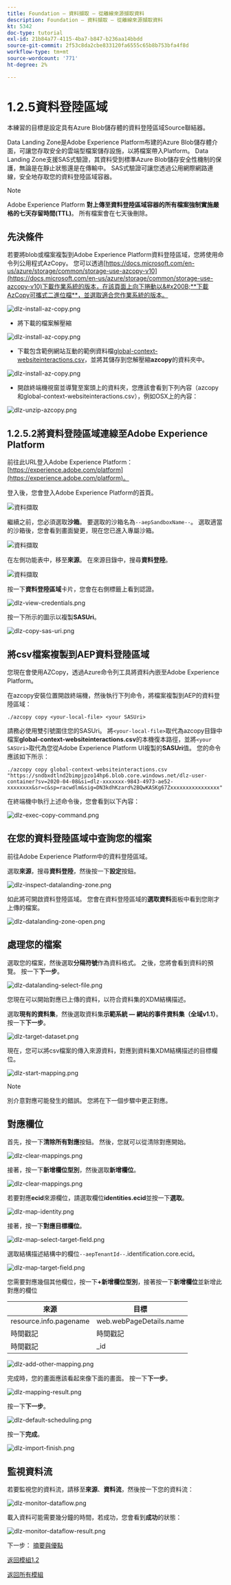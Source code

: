 ```yaml
---
title: Foundation — 資料擷取 — 從離線來源擷取資料
description: Foundation — 資料擷取 — 從離線來源擷取資料
kt: 5342
doc-type: tutorial
exl-id: 21b84a77-4115-4ba7-b847-b236aa14bbdd
source-git-commit: 2f53c8da2cbe833120fa6555c65b8b753bfa4f8d
workflow-type: tm+mt
source-wordcount: '771'
ht-degree: 2%

---
```


# 1.2.5資料登陸區域

本練習的目標是設定具有Azure Blob儲存體的資料登陸區域Source聯結器。

Data Landing Zone是Adobe Experience Platform布建的Azure Blob儲存體介面，可讓您存取安全的雲端型檔案儲存設施，以將檔案帶入Platform。 Data Landing Zone支援SAS式驗證，其資料受到標準Azure Blob儲存安全性機制的保護，無論是在靜止狀態還是在傳輸中。 SAS式驗證可讓您透過公用網際網路連線，安全地存取您的資料登陸區域容器。

>[!NOTE]
>
> Adobe Experience Platform **對上傳至資料登陸區域容器的所有檔案強制實施嚴格的七天存留時間(TTL)**。 所有檔案會在七天後刪除。


## 先決條件

若要將blob或檔案複製到Adobe Experience Platform資料登陸區域，您將使用命令列公用程式AzCopy。 您可以透過[https://docs.microsoft.com/en-us/azure/storage/common/storage-use-azcopy-v10](https://docs.microsoft.com/en-us/azure/storage/common/storage-use-azcopy-v10)下載作業系統的版本，在該頁面上向下捲動以&#x200B;**下載AzCopy可攜式二進位檔**，並選取適合您作業系統的版本。

![dlz-install-az-copy.png](./images/dlzinstallazcopy.png)

- 將下載的檔案解壓縮

![dlz-install-az-copy.png](./images/dlz1.png)

- 下載包含範例網站互動的範例資料檔[global-context-websiteinteractions.csv](./../../../assets/csv/data-ingestion/global-context-websiteinteractions.csv)，並將其儲存到您解壓縮&#x200B;**azcopy**&#x200B;的資料夾中。

![dlz-install-az-copy.png](./images/dlz2.png)

- 開啟終端機視窗並導覽至案頭上的資料夾，您應該會看到下列內容（azcopy和global-context-websiteinteractions.csv），例如OSX上的內容：

![dlz-unzip-azcopy.png](./images/dlzunzipazcopy.png)

## 1.2.5.2將資料登陸區域連線至Adobe Experience Platform

前往此URL登入Adobe Experience Platform： [https://experience.adobe.com/platform](https://experience.adobe.com/platform)。

登入後，您會登入Adobe Experience Platform的首頁。

![資料擷取](./images/home.png)

繼續之前，您必須選取&#x200B;**沙箱**。 要選取的沙箱名為``--aepSandboxName--``。  選取適當的沙箱後，您會看到畫面變更，現在您已進入專屬沙箱。

![資料擷取](./images/sb1.png)

在左側功能表中，移至&#x200B;**來源**。 在來源目錄中，搜尋&#x200B;**資料登陸**。

![資料擷取](./images/sourcesdlz.png)

按一下&#x200B;**資料登陸區域**&#x200B;卡片，您會在右側標籤上看到認證。

![dlz-view-credentials.png](./images/dlzviewcredentials.png)

按一下所示的圖示以複製&#x200B;**SASUri**。

![dlz-copy-sas-uri.png](./images/dlzcopysasuri.png)

## 將csv檔案複製到AEP資料登陸區域

您現在會使用AZCopy，透過Azure命令列工具將資料內嵌至Adobe Experience Platform。

在azcopy安裝位置開啟終端機，然後執行下列命令，將檔案複製到AEP的資料登陸區域：

``./azcopy copy <your-local-file> <your SASUri>``

請務必使用雙引號圍住您的SASUri。 將`<your-local-file>`取代為azcopy目錄中檔案&#x200B;**global-context-websiteinteractions.csv**&#x200B;的本機復本路徑，並將`<your SASUri>`取代為您從Adobe Experience Platform UI複製的&#x200B;**SASUri**&#x200B;值。 您的命令應該如下所示：

```command
./azcopy copy global-context-websiteinteractions.csv "https://sndbxdtlnd2bimpjpzo14hp6.blob.core.windows.net/dlz-user-container?sv=2020-04-08&si=dlz-xxxxxxx-9843-4973-ae52-xxxxxxxx&sr=c&sp=racwdlm&sig=DN3kdhKzard%2BQwKASKg67Zxxxxxxxxxxxxxxxx"
```

在終端機中執行上述命令後，您會看到以下內容：

![dlz-exec-copy-command.png](./images/dlzexeccopycommand.png)

## 在您的資料登陸區域中查詢您的檔案

前往Adobe Experience Platform中的資料登陸區域。

選取&#x200B;**來源**，搜尋&#x200B;**資料登陸**，然後按一下&#x200B;**設定**&#x200B;按鈕。

![dlz-inspect-datalanding-zone.png](./images/dlzinspectdatalandingzone.png)

如此將可開啟資料登陸區域。 您會在資料登陸區域的&#x200B;**選取資料**&#x200B;面板中看到您剛才上傳的檔案。

![dlz-datalanding-zone-open.png](./images/dlzdatalandingzoneopen.png)

## 處理您的檔案

選取您的檔案，然後選取&#x200B;**分隔符號**&#x200B;作為資料格式。 之後，您將會看到資料的預覽。 按一下&#x200B;**下一步**。

![dlz-datalanding-select-file.png](./images/dlzdatalandingselectfile.png)

您現在可以開始對應已上傳的資料，以符合資料集的XDM結構描述。

選取&#x200B;**現有的資料集**，然後選取資料集&#x200B;**示範系統 — 網站的事件資料集（全域v1.1）**。 按一下&#x200B;**下一步**。

![dlz-target-dataset.png](./images/dlztargetdataset.png)

現在，您可以將csv檔案的傳入來源資料，對應到資料集XDM結構描述的目標欄位。

![dlz-start-mapping.png](./images/dlzstartmapping.png)

>[!NOTE]
>
> 別介意對應可能發生的錯誤。 您將在下一個步驟中更正對應。

## 對應欄位

首先，按一下&#x200B;**清除所有對應**&#x200B;按鈕。 然後，您就可以從清除對應開始。

![dlz-clear-mappings.png](./images/mappings1.png)

接著，按一下&#x200B;**新增欄位型別**，然後選取&#x200B;**新增欄位**。

![dlz-clear-mappings.png](./images/dlzclearmappings.png)

若要對應&#x200B;**ecid**&#x200B;來源欄位，請選取欄位&#x200B;**identities.ecid**&#x200B;並按一下&#x200B;**選取**。

![dlz-map-identity.png](./images/dlzmapidentity.png)

接著，按一下&#x200B;**對應目標欄位**。

![dlz-map-select-target-field.png](./images/dlzmapselecttargetfield.png)

選取結構描述結構中的欄位``--aepTenantId--``.identification.core.ecid。

![dlz-map-target-field.png](./images/dlzmaptargetfield.png)

您需要對應幾個其他欄位，按一下&#x200B;**+新增欄位型別**，接著按一下&#x200B;**新增欄位**&#x200B;並新增此對應的欄位

| 來源 | 目標 |
|---|---|
| resource.info.pagename | web.webPageDetails.name |
| 時間戳記 | 時間戳記 |
| 時間戳記 | _id |

![dlz-add-other-mapping.png](./images/dlzaddothermapping.png)

完成時，您的畫面應該看起來像下面的畫面。 按一下&#x200B;**下一步**。

![dlz-mapping-result.png](./images/dlzmappingresult.png)

按一下&#x200B;**下一步**。

![dlz-default-scheduling.png](./images/dlzdefaultscheduling.png)

按一下&#x200B;**完成**。

![dlz-import-finish.png](./images/dlzimportfinish.png)

## 監視資料流

若要監視您的資料流，請移至&#x200B;**來源**、**資料流**，然後按一下您的資料流：

![dlz-monitor-dataflow.png](./images/dlzmonitordataflow.png)

載入資料可能需要幾分鐘的時間，若成功，您會看到&#x200B;**成功**&#x200B;的狀態：

![dlz-monitor-dataflow-result.png](./images/dlzmonitordataflowresult.png)

下一步： [摘要與優點](./summary.md)

[返回模組1.2](./data-ingestion.md)

[返回所有模組](../../../overview.md)

